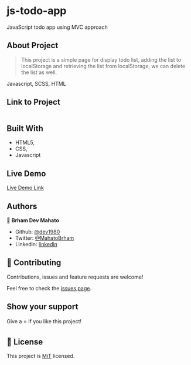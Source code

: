 # js-todo-app
JavaScript todo app using MVC approach
## About Project

>This project is a simple page for display todo list, adding the list to localStorage and retrieving the list from localStorage, we can delete the list as well.

 Javascript, SCSS, HTML

## Link to Project

![]()

## Built With

-   HTML5,
-   CSS,
-   Javascript

## Live Demo

[Live Demo Link]()

## Authors

👤 **Brham Dev Mahato**

-   Github: [@dev1980](https://github.com/dev1980)
-   Twitter: [@MahatoBrham](https://twitter.com/MahatoBrham)
-   Linkedin: [linkedin](https://www.linkedin.com/in/dev1980/)
## 🤝 Contributing

Contributions, issues and feature requests are welcome!

Feel free to check the [issues page]().

## Show your support

Give a ⭐️ if you like this project!

## 📝 License

This project is [MiT](https://opensource.org/licenses/MIT) licensed.


